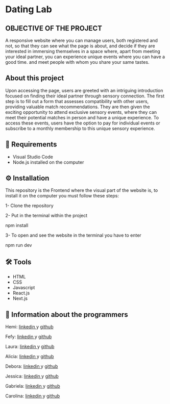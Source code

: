 
# Dating Lab 





## OBJECTIVE OF THE PROJECT
A responsive website where you can manage users, both registered and not, so that they can see what the page is about, and decide if they are interested in immersing themselves in a space where, apart from meeting your ideal partner, you can experience unique events where you can have a good time. and meet people with whom you share your same tastes.


## About this project
Upon accessing the page, users are greeted with an intriguing introduction focused on finding their ideal partner through sensory connection. The first step is to fill out a form that assesses compatibility with other users, providing valuable match recommendations. They are then given the exciting opportunity to attend exclusive sensory events, where they can meet their potential matches in person and have a unique experience. To access these events, users have the option to pay for individual events or subscribe to a monthly membership to this unique sensory experience.
## 📌 Requirements

* Visual Studio Code
* Node.js installed on the computer
## ⚙️ Installation

This repository is the Frontend where the visual part of the website is, to install it on the computer you must follow these steps:

1- Clone the repository

2- Put in the terminal within the project

npm install

3- To open and see the website in the terminal you have to enter

npm run dev



## 🛠️ Tools
- HTML
- CSS
- Javascript
- React.js
- Next.js


## 🔗 Information about the programmers

Hemi:      [linkedin ](https://www.linkedin.com/in/hemileidis/) y
[github ](https://github.com/HemiCastillo)

Fefy:      [linkedin ](https://www.linkedin.com/in/stefania-desogus/) y
[github ](https://github.com/stef-ania)

Laura:      [linkedin ](https://www.linkedin.com/in/laura-gil-solano/) y
[github ](https://github.com/ImLauraGS)

Alicia:      [linkedin ](www.linkedin.com/in/alicia-ontiveros-escudero) y
[github ](https://github.com/AliciaoE)

Debora:      [linkedin ](https://www.linkedin.com/in/debora-smenezes/) y
[github ](https://github.com/debora-smb)

Jessica:      [linkedin ](www.linkedin.com/in/jéssicazs) y
[github ](https://github.com/Jasz-17)

Gabriela:      [linkedin ](https://www.linkedin.com/in/gabriela-poves-navarro/) y
[github ](https://github.com/annaLucian)

Carolina:      [linkedin ]() y
[github ]()